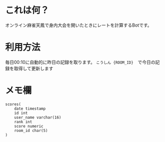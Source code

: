 # これは何？
オンライン麻雀天鳳で身内大会を開いたときにレートを計算するBotです。

# 利用方法
毎日00:10に自動的に昨日の記録を取ります。
```こうしん {ROOM_ID}```　で今日の記録を取得して更新します

# メモ欄
```
scores(
    date timestamp
    id int
    user_name varchar(16)
    rank int
    score numeric
    room_id char(5)
)
```